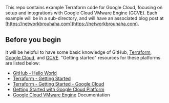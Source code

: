 This repo contains example Terraform code for Google Cloud, focusing on setup and integrations with Google Cloud VMware Engine (GCVE). Each example will be in a sub-directory, and will have an associated blog post at [https://networkbrouhaha.com](https://networkbrouhaha.com).

## Before you begin

It will be helpful to have some basic knowledge of GitHub, [Terraform](https://www.terraform.io/), [Google Cloud](https://cloud.google.com/), and [GCVE](https://cloud.google.com/vmware-engine). "Getting started" resources for these platforms are listed below:

* [GitHub - Hello World](https://guides.github.com/activities/hello-world/)
* [Terraform - Getting Started](https://learn.hashicorp.com/terraform)
* [Terraform - Getting Started - Google Cloud](https://learn.hashicorp.com/collections/terraform/gcp-get-started)
* [Getting Started with Google Cloud Platform](https://cloud.google.com/gcp/getting-started)
* [Google Cloud VMware Engine](https://cloud.google.com/vmware-engine/docs) Documentation